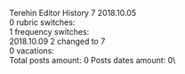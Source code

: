 Terehin	Editor History 7 2018.10.05\
0 rubric switches:\
1 frequency switches:\
2018.10.09 2 changed to 7 \
0 vacations:\
Total posts amount: 0	Posts dates amount: 0\
